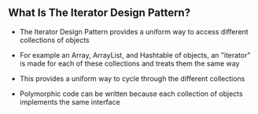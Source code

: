 ## What Is The Iterator Design Pattern?

* The Iterator Design Pattern provides a uniform way to access
  different collections of objects

* For example an Array, ArrayList, and Hashtable of objects, an "iterator"
  is made for each of these collections and treats them the same way

* This provides a uniform way to cycle through the different collections

* Polymorphic code can be written because each collection of objects
  implements the same interface